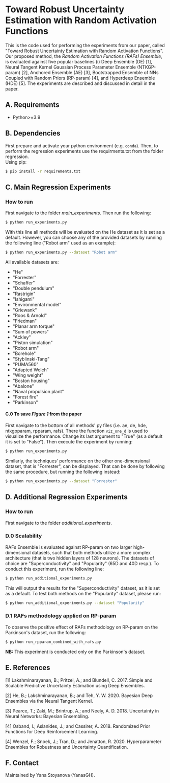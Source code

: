 # Toward Robust Uncertainty Estimation with Random Activation Functions

This is the code used for performing the experiments from our paper, called "Toward Robust Uncertainty Estimation with Random Activation Functions". Our proposed method, the _Random Activation Functions (RAFs) Ensemble_, is evaluated against five popular baselines (i) Deep Ensemble (DE) [1], Neural Tangent Kernel Gaussian Process Parameter Ensemble (NTKGP-param) [2], Anchored Ensemble (AE) [3], Bootstrapped Ensemble of NNs Coupled with Random Priors (RP-param) [4], and Hyperdeep Ensemble (HDE) [5]. The experiments are described and discussed in detail in the paper.


## A. Requirements

* Python>=3.9

## B. Dependencies

First prepare and activate your python environment (e.g. `conda`). Then, to perform the regression experiments use the requirments.txt from the folder regression.  
Using pip:
```bash
$ pip install -r requirements.txt

```

## C. Main Regression Experiments

### How to run 

First navigate to the folder _main_experiments_. Then run the following:

```bash
$ python run_experiments.py

```
With this line all methods will be evaluated on the He dataset as it is set as a default. However, you can choose any of the provided datasets by running the following line ("Robot arm" used as an example):

```bash
$ python run_experiments.py --dataset "Robot arm"

```
All available datasets are:
- "He"
- "Forrester"
- "Schaffer"
- "Double pendulum" 
- "Rastrigin"
- "Ishigami" 
- "Environmental model"
- "Griewank"
- "Roos & Arnold"
- "Friedman"
- "Planar arm torque"
- "Sum of powers"
- "Ackley"
- "Piston simulation" 
- "Robot arm"
- "Borehole"
- "Styblinski-Tang"
- "PUMA560"
- "Adapted Welch"
- "Wing weight"
- "Boston housing"
- "Abalone"
- "Naval propulsion plant"
- "Forest fire"
- "Parkinson"

#### C.0 To save *Figure 1* from the paper
First navigate to the bottom of all methods' py files (i.e. ae, de, hde, ntkgpparam, rpparam, rafs). There the function `viz_one_d` is used to visualize the performance. Change its last argument to "True" (as a default it is set to "False"). Then execute the experiment by running:

```bash
$ python run_experiments.py

```
Similarly, the techniques' performance on the other one-dimensional dataset, that is "Forrester", can be displayed. That can be done by following the same procedure, but running the following instead:

```bash
$ python run_experiments.py --dataset "Forrester"

```

## D. Additional Regression Experiments

### How to run
First navigate to the folder _additional_experiments_.

### D.0 Scalability
RAFs Ensemble is evaluated against RP-param on two larger high-dimensional datasets, such that both methods utilize a more complex architecture (that is two hidden layers of 128 neurons). The datasets of choice are "Superconductivity" and "Popularity" (65D and 40D resp.). To conduct this experiment, run the following line:

```bash
$ python run_additional_experiments.py

```
This will output the results for the "Superconductivity" dataset, as it is set as a default. To test both methods on the "Popularity" dataset, please run:

```bash
$ python run_additional_experiments.py --dataset "Popularity"

```

### D.1 RAFs methodology applied on RP-param
To observe the positive effect of RAFs methodology on RP-param on the Parkinson's dataset, run the following:

```bash
$ python run_rpparam_combined_with_rafs.py

```
**NB:** This experiment is conducted only on the Parkinson's dataset.



## E. References 

[1] Lakshminarayanan, B.; Pritzel, A.; and Blundell, C. 2017. Simple and Scalable Predictive Uncertainty Estimation using Deep Ensembles.

[2] He, B.; Lakshminarayanan, B.; and Teh, Y. W. 2020. Bayesian Deep Ensembles via the Neural Tangent Kernel.

[3] Pearce, T.; Zaki, M.; Brintrup, A.; and Neely, A. D. 2018. Uncertainty in Neural Networks: Bayesian Ensembling.

[4] Osband, I.; Aslanides, J.; and Cassirer, A. 2018. Randomized Prior Functions for Deep Reinforcement Learning.

[4] Wenzel, F.; Snoek, J.; Tran, D.; and Jenatton, R. 2020. Hyperparameter Ensembles for Robustness and Uncertainty Quantification.
	
## F. Contact

Maintained by Yana Stoyanova (YanasGH).
